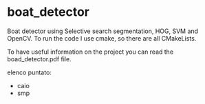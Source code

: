 # boat_detector
Boat detector using Selective search segmentation, HOG, SVM and OpenCV.
To run the code I use cmake, so there are all CMakeLists.

To have useful information on the project you can read the boad_detector.pdf file.

elenco puntato:
* caio
* smp